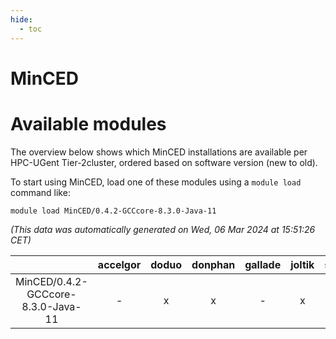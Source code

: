 ```yaml
---
hide:
  - toc
---
```


MinCED
======

# Available modules


The overview below shows which MinCED installations are available per HPC-UGent Tier-2cluster, ordered based on software version (new to old).

To start using MinCED, load one of these modules using a `module load` command like:

```shell
module load MinCED/0.4.2-GCCcore-8.3.0-Java-11
```

*(This data was automatically generated on Wed, 06 Mar 2024 at 15:51:26 CET)*  

| |accelgor|doduo|donphan|gallade|joltik|skitty|
| :---: | :---: | :---: | :---: | :---: | :---: | :---: |
|MinCED/0.4.2-GCCcore-8.3.0-Java-11|-|x|x|-|x|x|
